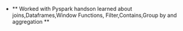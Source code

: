 - ** Worked with Pyspark handson learned about joins,Dataframes,Window Functions, Filter,Contains,Group by and aggregation **